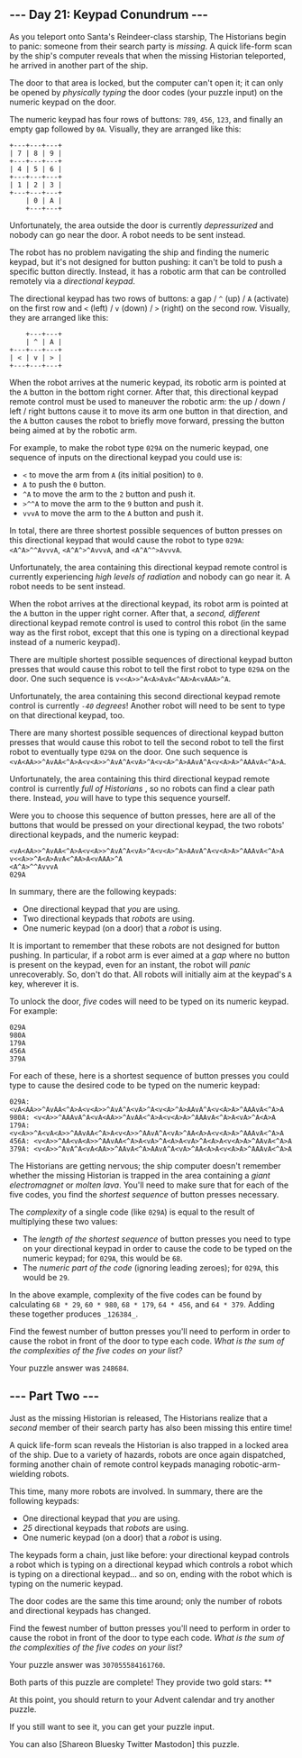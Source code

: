 ## \--- Day 21: Keypad Conundrum ---

As you teleport onto Santa's Reindeer-class starship, The Historians begin to
panic: someone from their search party is _missing_. A quick life-form scan by
the ship's computer reveals that when the missing Historian teleported, he
arrived in another part of the ship.

The door to that area is locked, but the computer can't open it; it can only
be opened by _physically typing_ the door codes (your puzzle input) on the
numeric keypad on the door.

The numeric keypad has four rows of buttons: `789`, `456`, `123`, and finally
an empty gap followed by `0A`. Visually, they are arranged like this:

    
    
    +---+---+---+
    | 7 | 8 | 9 |
    +---+---+---+
    | 4 | 5 | 6 |
    +---+---+---+
    | 1 | 2 | 3 |
    +---+---+---+
        | 0 | A |
        +---+---+
    

Unfortunately, the area outside the door is currently _depressurized_ and
nobody can go near the door. A robot needs to be sent instead.

The robot has no problem navigating the ship and finding the numeric keypad,
but it's not designed for button pushing: it can't be told to push a specific
button directly. Instead, it has a robotic arm that can be controlled remotely
via a _directional keypad_.

The directional keypad has two rows of buttons: a gap / `^` (up) / `A`
(activate) on the first row and `<` (left) / `v` (down) / `>` (right) on the
second row. Visually, they are arranged like this:

    
    
        +---+---+
        | ^ | A |
    +---+---+---+
    | < | v | > |
    +---+---+---+
    

When the robot arrives at the numeric keypad, its robotic arm is pointed at
the `A` button in the bottom right corner. After that, this directional keypad
remote control must be used to maneuver the robotic arm: the up / down / left
/ right buttons cause it to move its arm one button in that direction, and the
`A` button causes the robot to briefly move forward, pressing the button being
aimed at by the robotic arm.

For example, to make the robot type `029A` on the numeric keypad, one sequence
of inputs on the directional keypad you could use is:

  * `<` to move the arm from `A` (its initial position) to `0`.
  * `A` to push the `0` button.
  * `^A` to move the arm to the `2` button and push it.
  * `>^^A` to move the arm to the `9` button and push it.
  * `vvvA` to move the arm to the `A` button and push it.

In total, there are three shortest possible sequences of button presses on
this directional keypad that would cause the robot to type `029A`:
`<A^A>^^AvvvA`, `<A^A^>^AvvvA`, and `<A^A^^>AvvvA`.

Unfortunately, the area containing this directional keypad remote control is
currently experiencing _high levels of radiation_ and nobody can go near it. A
robot needs to be sent instead.

When the robot arrives at the directional keypad, its robot arm is pointed at
the `A` button in the upper right corner. After that, a _second, different_
directional keypad remote control is used to control this robot (in the same
way as the first robot, except that this one is typing on a directional keypad
instead of a numeric keypad).

There are multiple shortest possible sequences of directional keypad button
presses that would cause this robot to tell the first robot to type `029A` on
the door. One such sequence is `v<<A>>^A<A>AvA<^AA>A<vAAA>^A`.

Unfortunately, the area containing this second directional keypad remote
control is currently _`-40` degrees_! Another robot will need to be sent to
type on that directional keypad, too.

There are many shortest possible sequences of directional keypad button
presses that would cause this robot to tell the second robot to tell the first
robot to eventually type `029A` on the door. One such sequence is
`<vA<AA>>^AvAA<^A>A<v<A>>^AvA^A<vA>^A<v<A>^A>AAvA^A<v<A>A>^AAAvA<^A>A`.

Unfortunately, the area containing this third directional keypad remote
control is currently _full of Historians_ , so no robots can find a clear path
there. Instead, _you_ will have to type this sequence yourself.

Were you to choose this sequence of button presses, here are all of the
buttons that would be pressed on your directional keypad, the two robots'
directional keypads, and the numeric keypad:

    
    
    <vA<AA>>^AvAA<^A>A<v<A>>^AvA^A<vA>^A<v<A>^A>AAvA^A<v<A>A>^AAAvA<^A>A
    v<<A>>^A<A>AvA<^AA>A<vAAA>^A
    <A^A>^^AvvvA
    029A
    

In summary, there are the following keypads:

  * One directional keypad that _you_ are using.
  * Two directional keypads that _robots_ are using.
  * One numeric keypad (on a door) that a _robot_ is using.

It is important to remember that these robots are not designed for button
pushing. In particular, if a robot arm is ever aimed at a _gap_ where no
button is present on the keypad, even for an instant, the robot will _panic_
unrecoverably. So, don't do that. All robots will initially aim at the
keypad's `A` key, wherever it is.

To unlock the door, _five_ codes will need to be typed on its numeric keypad.
For example:

    
    
    029A
    980A
    179A
    456A
    379A
    

For each of these, here is a shortest sequence of button presses you could
type to cause the desired code to be typed on the numeric keypad:

    
    
    029A: <vA<AA>>^AvAA<^A>A<v<A>>^AvA^A<vA>^A<v<A>^A>AAvA^A<v<A>A>^AAAvA<^A>A
    980A: <v<A>>^AAAvA^A<vA<AA>>^AvAA<^A>A<v<A>A>^AAAvA<^A>A<vA>^A<A>A
    179A: <v<A>>^A<vA<A>>^AAvAA<^A>A<v<A>>^AAvA^A<vA>^AA<A>A<v<A>A>^AAAvA<^A>A
    456A: <v<A>>^AA<vA<A>>^AAvAA<^A>A<vA>^A<A>A<vA>^A<A>A<v<A>A>^AAvA<^A>A
    379A: <v<A>>^AvA^A<vA<AA>>^AAvA<^A>AAvA^A<vA>^AA<A>A<v<A>A>^AAAvA<^A>A
    

The Historians are getting nervous; the ship computer doesn't remember whether
the missing Historian is trapped in the area containing a _giant
electromagnet_ or _molten lava_. You'll need to make sure that for each of the
five codes, you find the _shortest sequence_ of button presses necessary.

The _complexity_ of a single code (like `029A`) is equal to the result of
multiplying these two values:

  * The _length of the shortest sequence_ of button presses you need to type on your directional keypad in order to cause the code to be typed on the numeric keypad; for `029A`, this would be `68`.
  * The _numeric part of the code_ (ignoring leading zeroes); for `029A`, this would be `29`.

In the above example, complexity of the five codes can be found by calculating
`68 * 29`, `60 * 980`, `68 * 179`, `64 * 456`, and `64 * 379`. Adding these
together produces `_126384_`.

Find the fewest number of button presses you'll need to perform in order to
cause the robot in front of the door to type each code. _What is the sum of
the complexities of the five codes on your list?_

Your puzzle answer was `248684`.

## \--- Part Two ---

Just as the missing Historian is released, The Historians realize that a
_second_ member of their search party has also been missing this entire time!

A quick life-form scan reveals the Historian is also trapped in a locked area
of the ship. Due to a variety of hazards, robots are once again dispatched,
forming another chain of remote control keypads managing robotic-arm-wielding
robots.

This time, many more robots are involved. In summary, there are the following
keypads:

  * One directional keypad that _you_ are using.
  * _25_ directional keypads that _robots_ are using.
  * One numeric keypad (on a door) that a _robot_ is using.

The keypads form a chain, just like before: your directional keypad controls a
robot which is typing on a directional keypad which controls a robot which is
typing on a directional keypad... and so on, ending with the robot which is
typing on the numeric keypad.

The door codes are the same this time around; only the number of robots and
directional keypads has changed.

Find the fewest number of button presses you'll need to perform in order to
cause the robot in front of the door to type each code. _What is the sum of
the complexities of the five codes on your list?_

Your puzzle answer was `307055584161760`.

Both parts of this puzzle are complete! They provide two gold stars: **

At this point, you should return to your Advent calendar and try another
puzzle.

If you still want to see it, you can get your puzzle input.

You can also [Shareon Bluesky Twitter Mastodon] this puzzle.

